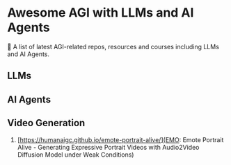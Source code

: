 # Awesome AGI with LLMs and AI Agents
🤖 A list of latest AGI-related repos, resources and courses including LLMs and AI Agents.

## LLMs

## AI Agents

## Video Generation

1. [https://humanaigc.github.io/emote-portrait-alive/](EMO: Emote Portrait Alive - Generating Expressive Portrait Videos with Audio2Video Diffusion Model under Weak Conditions)


## 
